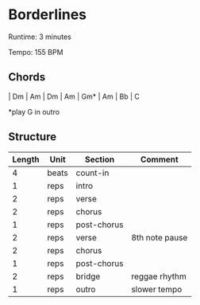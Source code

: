 Borderlines
===========

Runtime: 3 minutes

Tempo: 155 BPM

Chords
------

| Dm | Am | Dm | Am | Gm\* | Am | Bb | C

\*play G in outro

Structure
---------

| Length | Unit  | Section      | Comment           |
|--------|-------|--------------|-------------------|
| 4      | beats | count-in     |                   |
| 1      | reps  | intro        |                   |
| 2      | reps  | verse        |                   |
| 2      | reps  | chorus       |                   |
| 1      | reps  | post-chorus  |                   |
| 2      | reps  | verse        | 8th note pause    |
| 2      | reps  | chorus       |                   |
| 1      | reps  | post-chorus  |                   |
| 2      | reps  | bridge       | reggae rhythm     |
| 1      | reps  | outro        | slower tempo      |
